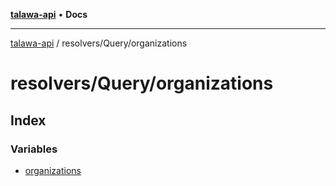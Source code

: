 [**talawa-api**](../../../README.md) • **Docs**

***

[talawa-api](../../../modules.md) / resolvers/Query/organizations

# resolvers/Query/organizations

## Index

### Variables

- [organizations](variables/organizations.md)

